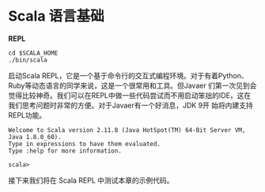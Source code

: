 # Scala 语言基础

**REPL**

```
cd $SCALA_HOME
./bin/scala
```

启动Scala REPL，它是一个基于命令行的交互式编程环境。对于有着Python、Ruby等动态语言的同学来说，这是一个很常用和工具。但Javaer
们第一次见到会觉得比较神奇。我们可以在REPL中做一些代码尝试而不用启动笨拙的IDE，这在我们思考问题时非常的方便。对于Javaer有一个好消息，JDK 9开
始将内建支持REPL功能。

```
Welcome to Scala version 2.11.8 (Java HotSpot(TM) 64-Bit Server VM, Java 1.8.0_60).
Type in expressions to have them evaluated.
Type :help for more information.

scala>
```

接下来我们将在 Scala REPL 中测试本章的示例代码。
